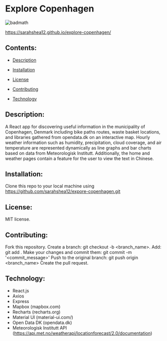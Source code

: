 # Explore Copenhagen

![badmath](https://img.shields.io/github/languages/top/sarahshea12/explore-copenhagen)

https://sarahshea12.github.io/explore-copenhagen/

 ## Contents:
  * [Description](#Description)
  
  * [Installation](#Installation)

  * [License](#License)

  * [Contributing](#Contributing)

  * [Technology](#Technology)

## Description:
A React app for discovering useful information in the municipality of Copenhagen, Denmark including bike paths routes, waste basket locations, and libraries gathered from opendata.dk on an interactive map. Hourly weather information such as humidity, precipitation, cloud coverage, and air temperature are represented dynamically as line graphs and bar charts based on data from Meteorologisk Institutt. Additionally, the home and weather pages contain a feature for the user to view the text in Chinese.

## Installation:
Clone this repo to your local machine using https://github.com/sarahshea12/expore-copenhagen.git

## License:
MIT license.

## Contributing:
Fork this repository. Create a branch: git checkout -b <branch_name>. Add: git add . Make your changes and commit them: git commit -m '<commit_message>' Push to the original branch: git push origin <branch_name> Create the pull request.

## Technology:
* React.js
* Axios
* Express
* Mapbox (mapbox.com)
* Recharts (recharts.org)
* Material UI (material-ui.com/)
* Open Data DK (opendata.dk)
* Meteorologisk Institutt API (https://api.met.no/weatherapi/locationforecast/2.0/documentation)